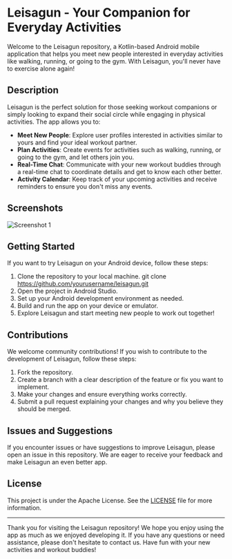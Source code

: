 # Leisagun - Your Companion for Everyday Activities

Welcome to the Leisagun repository, a Kotlin-based Android mobile application that helps you meet new people interested in everyday activities like walking, running, or going to the gym. With Leisagun, you'll never have to exercise alone again!

## Description

Leisagun is the perfect solution for those seeking workout companions or simply looking to expand their social circle while engaging in physical activities. The app allows you to:

- **Meet New People**: Explore user profiles interested in activities similar to yours and find your ideal workout partner.
- **Plan Activities**: Create events for activities such as walking, running, or going to the gym, and let others join you.
- **Real-Time Chat**: Communicate with your new workout buddies through a real-time chat to coordinate details and get to know each other better.
- **Activity Calendar**: Keep track of your upcoming activities and receive reminders to ensure you don't miss any events.

## Screenshots

![Screenshot 1](https://cdn.discordapp.com/attachments/1168626585562259577/1168817159636529232/image.png?ex=655324ce&is=6540afce&hm=2cf7cab7406fda623cc417ec15927f0c3aa2ca4cd63a23866ca4a59204da5e24&)

## Getting Started

If you want to try Leisagun on your Android device, follow these steps:

1. Clone the repository to your local machine. git clone https://github.com/yourusername/leisagun.git
2. Open the project in Android Studio.
3. Set up your Android development environment as needed.
4. Build and run the app on your device or emulator.
5. Explore Leisagun and start meeting new people to work out together!

## Contributions

We welcome community contributions! If you wish to contribute to the development of Leisagun, follow these steps:

1. Fork the repository.
2. Create a branch with a clear description of the feature or fix you want to implement.
3. Make your changes and ensure everything works correctly.
4. Submit a pull request explaining your changes and why you believe they should be merged.

## Issues and Suggestions

If you encounter issues or have suggestions to improve Leisagun, please open an issue in this repository. We are eager to receive your feedback and make Leisagun an even better app.

## License

This project is under the Apache License. See the [LICENSE](LICENSE) file for more information.

---

Thank you for visiting the Leisagun repository! We hope you enjoy using the app as much as we enjoyed developing it. If you have any questions or need assistance, please don't hesitate to contact us. Have fun with your new activities and workout buddies!


